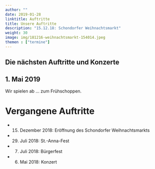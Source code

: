 ```yaml
---
author: ""
date: 2019-01-28
linktitle: Auftritte
title: Unsere Auftritte
description: "15.12.18: Schondorfer Weihnachtsmarkt"
weight: 30
image: img/181216-weihnachtsmarkt-154014.jpeg
themen : ["termine"]
---
```


## Die nächsten Auftritte und Konzerte

## 1. Mai 2019

Wir spielen ab ... zum Frühschoppen.

# Vergangene Auftritte

* 15. Dezember 2018: Eröffnung des Schondorfer Weihnachtsmarkts
* 29. Juli 2018: St.-Anna-Fest
* 7. Juli 2018: Bürgerfest
* 6. Mai 2018: Konzert
